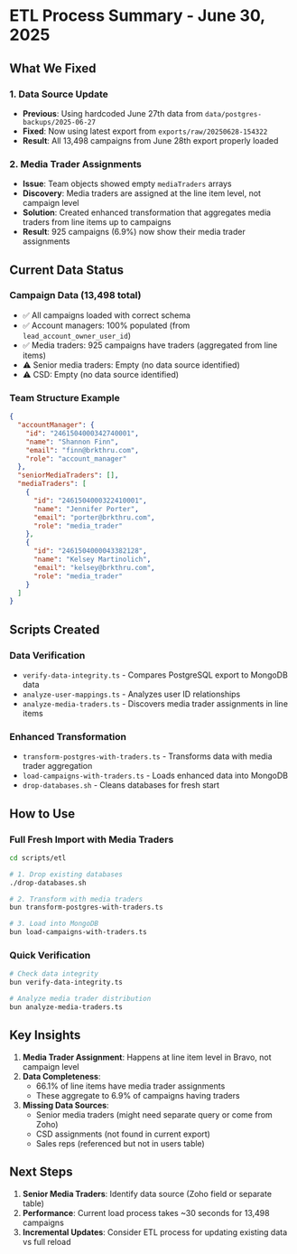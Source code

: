 # ETL Process Summary - June 30, 2025

## What We Fixed

### 1. Data Source Update

- **Previous**: Using hardcoded June 27th data from `data/postgres-backups/2025-06-27`
- **Fixed**: Now using latest export from `exports/raw/20250628-154322`
- **Result**: All 13,498 campaigns from June 28th export properly loaded

### 2. Media Trader Assignments

- **Issue**: Team objects showed empty `mediaTraders` arrays
- **Discovery**: Media traders are assigned at the line item level, not campaign level
- **Solution**: Created enhanced transformation that aggregates media traders from line items up to campaigns
- **Result**: 925 campaigns (6.9%) now show their media trader assignments

## Current Data Status

### Campaign Data (13,498 total)

- ✅ All campaigns loaded with correct schema
- ✅ Account managers: 100% populated (from `lead_account_owner_user_id`)
- ✅ Media traders: 925 campaigns have traders (aggregated from line items)
- ⚠️ Senior media traders: Empty (no data source identified)
- ⚠️ CSD: Empty (no data source identified)

### Team Structure Example

```json
{
  "accountManager": {
    "id": "2461504000342740001",
    "name": "Shannon Finn",
    "email": "finn@brkthru.com",
    "role": "account_manager"
  },
  "seniorMediaTraders": [],
  "mediaTraders": [
    {
      "id": "2461504000322410001",
      "name": "Jennifer Porter",
      "email": "porter@brkthru.com",
      "role": "media_trader"
    },
    {
      "id": "2461504000043382128",
      "name": "Kelsey Martinolich",
      "email": "kelsey@brkthru.com",
      "role": "media_trader"
    }
  ]
}
```

## Scripts Created

### Data Verification

- `verify-data-integrity.ts` - Compares PostgreSQL export to MongoDB data
- `analyze-user-mappings.ts` - Analyzes user ID relationships
- `analyze-media-traders.ts` - Discovers media trader assignments in line items

### Enhanced Transformation

- `transform-postgres-with-traders.ts` - Transforms data with media trader aggregation
- `load-campaigns-with-traders.ts` - Loads enhanced data into MongoDB
- `drop-databases.sh` - Cleans databases for fresh start

## How to Use

### Full Fresh Import with Media Traders

```bash
cd scripts/etl

# 1. Drop existing databases
./drop-databases.sh

# 2. Transform with media traders
bun transform-postgres-with-traders.ts

# 3. Load into MongoDB
bun load-campaigns-with-traders.ts
```

### Quick Verification

```bash
# Check data integrity
bun verify-data-integrity.ts

# Analyze media trader distribution
bun analyze-media-traders.ts
```

## Key Insights

1. **Media Trader Assignment**: Happens at line item level in Bravo, not campaign level
2. **Data Completeness**:
   - 66.1% of line items have media trader assignments
   - These aggregate to 6.9% of campaigns having traders
3. **Missing Data Sources**:
   - Senior media traders (might need separate query or come from Zoho)
   - CSD assignments (not found in current export)
   - Sales reps (referenced but not in users table)

## Next Steps

1. **Senior Media Traders**: Identify data source (Zoho field or separate table)
2. **Performance**: Current load process takes ~30 seconds for 13,498 campaigns
3. **Incremental Updates**: Consider ETL process for updating existing data vs full reload
